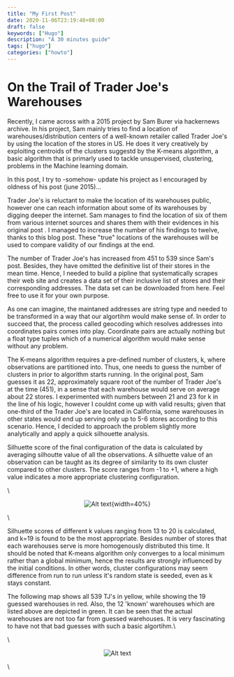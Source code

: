 ```yaml
---
title: "My First Post"
date: 2020-11-06T23:19:48+08:00
draft: false
keywords: ["Hugo"]
description: "A 30 minutes guide"
tags: ["hugo"]
categories: ["howto"]
---
```

# On the Trail of Trader Joe's Warehouses

Recently, I came across with a 2015 project by Sam Burer via hackernews archive. In his project, Sam mainly tries to find a location of warehouses/distribution centers of a well-known retailer called Trader Joe's by using the location of the stores in US. He does it very creatively by exploiting centroids of the clusters suggestd by the K-means algorithm, a basic algorithm that is primarly used to tackle unsupervised, clustering, problems in the Machine learning domain. 

In this post, I try to -somehow- update his project as I encouraged by oldness of his post (june 2015)...

Trader Joe's is reluctant to make the location of its warehouses public, however one can reach information about some of its warehouses by digging deeper the internet. Sam manages to find the location of six of them from various internet sources and shares them with their evidences in his original post .  I managed to increase the number of his findings to twelve, thanks to this blog post. These "true" locations of the warehouses will be used to compare validity of our findings at the end.

The number of Trader Joe's has increased from 451 to 539 since Sam's post. Besides, they have omitted the definitive list of their stores in the mean time. Hence, I needed to build a pipline that systematically scrapes their web site and creates a data set of their inclusive list of stores and their corresponding addresses. The data set can be downloaded from here. Feel free to use it for your own purpose.

As one can imagine, the maintaned addresses are string type and needed to be transformed in a way that our algortihm would make sense of. In order to succeed that, the process called geocoding which resolves addresses into coordinates pairs comes into play. Coordinate pairs are actually nothing but a float type tuples which of a numerical algorithm would make sense without any problem.

The K-means algorithm requires a pre-defined number of clusters, k, where observations are partitioned into. Thus, one needs to guess the number of clusters in prior to algorithm starts running. In the original post, Sam guesses it as 22, approximately square root of the number of Trader Joe's at the time (451), in a sense that each warehouse would serve on average about 22 stores. I experimented with numbers between 21 and 23 for k in the line of his logic, however I couldnt come up with valid results; given that one-third of the Trader Joe's are located in California, some warehouses in other states would end up serving only up to 5-6 stores according to this scenario. Hence, I decided to approach the problem slightly more analytically and apply a quick silhouette analysis.

Silhuette score of the final configuration of the data is calculated by averaging  silhoutte value of all the observations. A silhuette value of an observation can be taught as its degree of similarity to its own cluster compared to other clusters. The score ranges from -1 to +1, where a high value indicates a more appropriate clustering configuration.  


\ <center>
![Alt text](/Users/yigitalp/Desktop/Sit.png){width=40%}
</center>\




Silhuette scores of different k values ranging from 13 to 20 is calculated, and k=19 is found to be the most appropriate.  Besides number of stores that each warehouses serve is more homogenously distributed this time. It should be noted that K-means algorithm only converges to a local minimum rather than a global minimum, hence the results are strongly influenced by the initial conditions. In other words, cluster configurations may seem difference from run to run unless it's random state is seeded, even as k stays constant.

The following map shows all 539 TJ's in yellow, while showing the  19 guessed warehouses in red. Also, the 12 'known' warehouses which are listed above are depicted in green. It can be seen that the actual warehouses are not too far from guessed warehouses. It is very fascinating to have not that bad guesses with such a basic algortihm.\


\ <center>
![Alt text](/Users/yigitalp/Desktop/TJ.png)
</center>\





